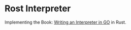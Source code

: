 # Rost Interpreter

Implementing the Book: [Writing an Interpreter in GO](https://interpreterbook.com) in Rust.

